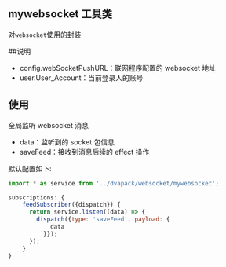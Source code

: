 ## mywebsocket 工具类

对`websocket`使用的封装

##说明

- config.webSocketPushURL：联网程序配置的 websocket 地址
- user.User_Account：当前登录人的账号

## 使用

全局监听 websocket 消息

- data：监听到的 socket 包信息
- saveFeed：接收到消息后续的 effect 操作

默认配置如下:

```javascript
import * as service from '../dvapack/websocket/mywebsocket';

subscriptions: {
    feedSubscriber({dispatch}) {
      return service.listen((data) => {
        dispatch({type: 'saveFeed', payload: {
            data
          }});
      });
    }
}

```
